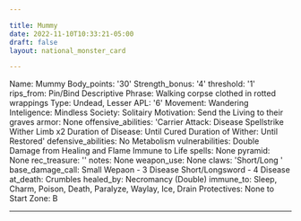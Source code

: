 ```yaml
---

title: Mummy
date: 2022-11-10T10:33:21-05:00
draft: false
layout: national_monster_card

---
```

Name: Mummy
Body_points: '30'
Strength_bonus: '4'
threshold: '1'
rips_from: Pin/Bind
Descriptive Phrase: Walking corpse clothed in rotted wrappings
Type: Undead, Lesser
APL: '6'
Movement: Wandering
Inteligence: Mindless
Society: Solitairy
Motivation: Send the Living to their graves
armor: None
offensive_abilities: 'Carrier Attack: Disease Spellstrike Wither Limb x2  Duration
  of Disease: Until Cured Duration of Wither: Until Restored'
defensive_abilities: No Metabolism
vulnerabilities: Double Damage from Healing and Flame Immune to Life
spells: None
pyramid: None
rec_treasure: ''
notes: None
weapon_use: None
claws: 'Short/Long '
base_damage_call: Small Wepaon - 3 Disease Short/Longsword - 4 Disease
at_death: Crumbles
healed_by: Necromancy (Double)
immune_to: Sleep, Charm, Poison, Death, Paralyze, Waylay, Ice, Drain
Protectives: None to Start
Zone: B

---
